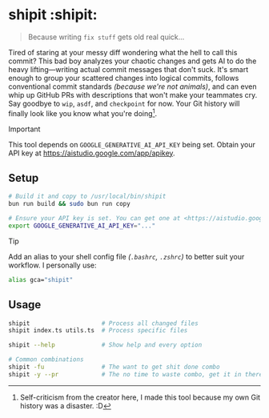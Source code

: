 # shipit :shipit:

> Because writing `fix stuff` gets old real quick...

Tired of staring at your messy diff wondering what the hell to call this commit? This bad boy analyzes your chaotic changes and gets AI to do the heavy lifting—writing actual commit messages that don't suck. It's smart enough to group your scattered changes into logical commits, follows conventional commit standards _(because we're not animals)_, and can even whip up GitHub PRs with descriptions that won't make your teammates cry. Say goodbye to `wip`, `asdf`, and `checkpoint` for now. Your Git history will finally look like you know what you're doing[^1].

[^1]: Self-criticism from the creator here, I made this tool because my own Git history was a disaster. :D

> [!IMPORTANT]
> This tool depends on `GOOGLE_GENERATIVE_AI_API_KEY` being set. Obtain your API key at <https://aistudio.google.com/app/apikey>.

## Setup

```bash
# Build it and copy to /usr/local/bin/shipit
bun run build && sudo bun run copy

# Ensure your API key is set. You can get one at <https://aistudio.google.com/app/apikey>.
export GOOGLE_GENERATIVE_AI_API_KEY="..."
```

> [!TIP]
> Add an alias to your shell config file _(`.bashrc`, `.zshrc`)_ to better suit your workflow. I personally use:
>
> ```bash
> alias gca="shipit"
> ```

## Usage

```bash
shipit                    # Process all changed files
shipit index.ts utils.ts  # Process specific files

shipit --help             # Show help and every option

# Common combinations
shipit -fu                # The want to get shit done combo
shipit -y --pr            # The no time to waste combo, get it in there
```

